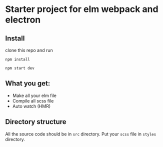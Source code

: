 # Starter project for elm webpack and electron
## Install
clone this repo and run

`npm install`

`npm start dev`
## What you get:

* Make all your elm file
* Compile all scss file
* Auto watch (HMR)

## Directory structure
 All the source code should be in `src` directory. Put your `scss` file in `styles` directory.
 


